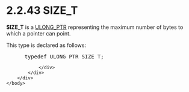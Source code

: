 <html dir="LTR" xmlns:mshelp="http://msdn.microsoft.com/mshelp" xmlns:ddue="http://ddue.schemas.microsoft.com/authoring/2003/5" xmlns:xlink="http://www.w3.org/1999/xlink" xmlns:tool="http://www.microsoft.com/tooltip">
    <head>
        <meta http-equiv="Content-Type" content="text/html; CHARSET=utf-8"></meta>
        <meta name="save" content="history"></meta>
        <title>2.2.43 SIZE_T</title>
        <xml>
            <mshelp:toctitle title="2.2.43 SIZE_T"></mshelp:toctitle>
            <mshelp:rltitle title="[MS-DTYP]: SIZE_T"></mshelp:rltitle>
            <mshelp:keyword index="A" term="1dc2ff19-6fef-4c5f-b4fd-afbc2557fd81"></mshelp:keyword>
            <mshelp:attr name="DCSext.ContentType" value="open specification"></mshelp:attr>
            <mshelp:attr name="AssetID" value="1dc2ff19-6fef-4c5f-b4fd-afbc2557fd81"></mshelp:attr>
            <mshelp:attr name="TopicType" value="kbRef"></mshelp:attr>
            <mshelp:attr name="DCSext.Title" value="[MS-DTYP]: SIZE_T" />
        </xml>
    </head>
    <body>
        <div id="header">
            <h1 class="heading">2.2.43 SIZE_T</h1>
        </div>
        <div id="mainSection">
            <div id="mainBody">
                <div id="allHistory" class="saveHistory"></div>
                <div id="sectionSection0" class="section" name="collapseableSection">
                    

<p><b>SIZE_T</b> is a <a href="21eec394-630d-49ed-8b4a-ab74a1614611.md">ULONG_PTR</a> representing the
maximum number of bytes to which a pointer can point.</p>

<p>This type is declared as follows:</p>

<dl>
<dd>
<div><pre> typedef ULONG_PTR SIZE_T;
</pre></div>
</dd></dl>


                </div>
            </div>
        </div>
    </body>
</html>